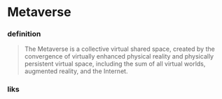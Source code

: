 # Metaverse


### definition
>The Metaverse is a collective virtual shared space, created by the convergence of virtually enhanced physical reality and physically persistent virtual space, including the sum of all virtual worlds, augmented reality, and the Internet.



### liks




